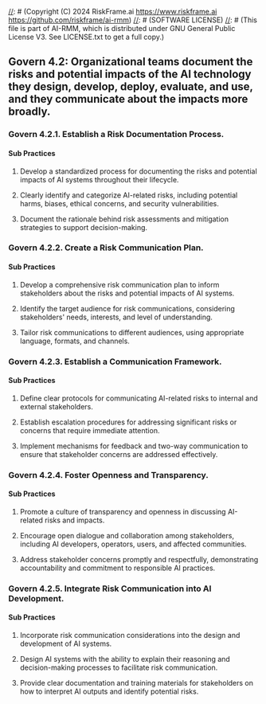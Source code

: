 [//]: # (COPYRIGHT)
[//]: # (RiskFrame.ai - AI Risk Management and Resilience Framework)
[//]: # (Copyright (C) 2024 RiskFrame.ai https://www.riskframe.ai https://github.com/riskframe/ai-rmm)
[//]: # (SOFTWARE LICENSE)
[//]: # (This file is part of AI-RMM, which is distributed under GNU General Public License V3. See LICENSE.txt to get a full copy.)
    
## Govern 4.2: Organizational teams document the risks and potential impacts of the AI technology they design, develop, deploy, evaluate, and use, and they communicate about the impacts more broadly.

### Govern 4.2.1. Establish a Risk Documentation Process.

#### Sub Practices

1. Develop a standardized process for documenting the risks and potential impacts of AI systems throughout their lifecycle.

2. Clearly identify and categorize AI-related risks, including potential harms, biases, ethical concerns, and security vulnerabilities.

3. Document the rationale behind risk assessments and mitigation strategies to support decision-making.

### Govern 4.2.2. Create a Risk Communication Plan.

#### Sub Practices

1. Develop a comprehensive risk communication plan to inform stakeholders about the risks and potential impacts of AI systems.

2. Identify the target audience for risk communications, considering stakeholders' needs, interests, and level of understanding.

3. Tailor risk communications to different audiences, using appropriate language, formats, and channels.

### Govern 4.2.3. Establish a Communication Framework.

#### Sub Practices

1. Define clear protocols for communicating AI-related risks to internal and external stakeholders.

2. Establish escalation procedures for addressing significant risks or concerns that require immediate attention.

3. Implement mechanisms for feedback and two-way communication to ensure that stakeholder concerns are addressed effectively.

### Govern 4.2.4. Foster Openness and Transparency.

#### Sub Practices

1. Promote a culture of transparency and openness in discussing AI-related risks and impacts.

2. Encourage open dialogue and collaboration among stakeholders, including AI developers, operators, users, and affected communities.

3. Address stakeholder concerns promptly and respectfully, demonstrating accountability and commitment to responsible AI practices.

### Govern 4.2.5. Integrate Risk Communication into AI Development.

#### Sub Practices

1. Incorporate risk communication considerations into the design and development of AI systems.

2. Design AI systems with the ability to explain their reasoning and decision-making processes to facilitate risk communication.

3. Provide clear documentation and training materials for stakeholders on how to interpret AI outputs and identify potential risks.

